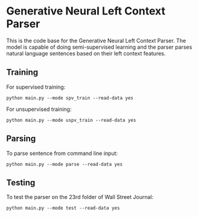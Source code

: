 # Generative Neural Left Context Parser
This is the code base for the Generative Neural Left Context Parser. The model is capable of doing semi-supervised learning and the parser parses natural language sentences based on their left context features.
## Training
For supervised training:
```
python main.py --mode spv_train --read-data yes
```
For unsupervised training:
```
python main.py --mode uspv_train --read-data yes
```
## Parsing
To parse sentence from command line input:
```
python main.py --mode parse --read-data yes
```
## Testing
To test the parser on the 23rd folder of Wall Street Journal:
```
python main.py --mode test --read-data yes
```

